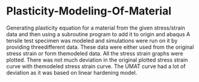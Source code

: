 # Plasticity-Modeling-Of-Material
Generating plasticity equation for a material from the given stress/strain data and then using a subroutine program to add it to origin and abaqus
A tensile test specimen was modeled and simulations were run on it by providing threedifferent data. These data were either used from the original stress strain or form themodeled data. All the stress strain graphs were plotted.
There was not much deviation in the original plotted stress strain curve with themodeled stress strain curve.
The UMAT curve had a lot of deviation as it was based on linear hardening model.
